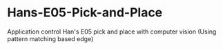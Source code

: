 # Hans-E05-Pick-and-Place
Application control Han's E05 pick and place with computer vision (Using pattern matching based edge)
